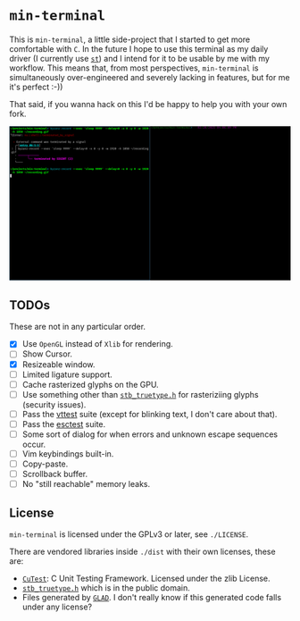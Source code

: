 # `min-terminal`

This is `min-terminal`, a little side-project that I started to get more comfortable with `C`. In the future I hope to use this terminal as my daily driver (I currently use [`st`](https://st.suckless.org/)) and I intend for it to be usable by me with my workflow. This means that, from most perspectives, `min-terminal` is simultaneously over-engineered and severely lacking in features, but for me it's perfect :-))

That said, if you wanna hack on this I'd be happy to help you with your own fork.

![A screen recording of me using `min-terminal`](recording.gif)

## TODOs

These are not in any particular order.

- [X] Use `OpenGL` instead of `Xlib` for rendering.
- [ ] Show Cursor.
- [X] Resizeable window.
- [ ] Limited ligature support.
- [ ] Cache rasterized glyphs on the GPU.
- [ ] Use something other than [`stb_truetype.h`](https://github.com/nothings/stb/blob/master/stb_truetype.h) for rasteriziing glyphs (security issues).
- [ ] Pass the [vttest](https://www.invisible-island.net/vttest/) suite (except for blinking text, I don't care about that).
- [ ] Pass the [esctest](https://github.com/ThomasDickey/esctest2) suite.
- [ ] Some sort of dialog for when errors and unknown escape sequences occur.
- [ ] Vim keybindings built-in.
- [ ] Copy-paste.
- [ ] Scrollback buffer.
- [ ] No "still reachable" memory leaks.

## License

`min-terminal` is licensed under the GPLv3 or later, see `./LICENSE`.

There are vendored libraries inside `./dist` with their own licenses, these are:
 - [`CuTest`](https://cutest.sourceforge.net/): C Unit Testing Framework. Licensed under the zlib License.
 - [`stb_truetype.h`](https://github.com/nothings/stb/blob/master/stb_truetype.h) which is in the public domain.
 - Files generated by [`GLAD`](https://github.com/premake-libs/glad). I don't really know if this generated code falls under any license?
